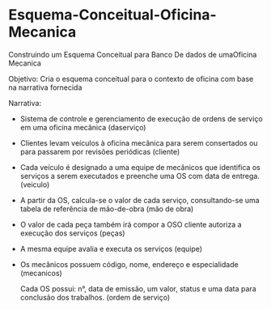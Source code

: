# Esquema-Conceitual-Oficina-Mecanica
 Construindo um Esquema Conceitual para Banco De dados de umaOficina Mecanica

Objetivo:
Cria o esquema conceitual para o contexto de oficina com base na narrativa fornecida

Narrativa:
- Sistema de controle e gerenciamento de execução de ordens de serviço em uma oficina mecânica
(daserviço) 

- Clientes levam veículos à oficina mecânica para serem consertados ou para passarem por revisões  periódicas
(cliente) 

- Cada veículo é designado a uma equipe de mecânicos que identifica os serviços a serem executados e preenche uma OS com data de entrega.
(veiculo)

- A partir da OS, calcula-se o valor de cada serviço, consultando-se uma tabela de referência de mão-de-obra 
(mão de obra)

- O valor de cada peça também irá compor a OSO cliente autoriza a execução dos serviços 
(peças)

- A mesma equipe avalia e executa os serviços
(equipe)

- Os mecânicos possuem código, nome, endereço e especialidade
(mecanicos)

	Cada OS possui: n°, data de emissão, um valor, status e uma data para conclusão dos trabalhos.
(ordem de serviço)
